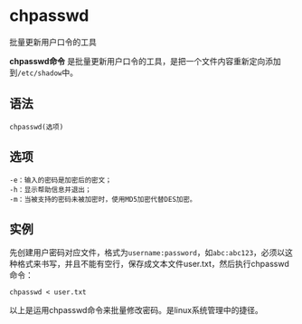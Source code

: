 # chpasswd

批量更新用户口令的工具


**chpasswd命令** 是批量更新用户口令的工具，是把一个文件内容重新定向添加到`/etc/shadow`中。

##  语法

```
chpasswd(选项)
```

##  选项

```
-e：输入的密码是加密后的密文；
-h：显示帮助信息并退出；
-m：当被支持的密码未被加密时，使用MD5加密代替DES加密。
```

##  实例

先创建用户密码对应文件，格式为`username:password`，如`abc:abc123`，必须以这种格式来书写，并且不能有空行，保存成文本文件user.txt，然后执行chpasswd命令：

```
chpasswd < user.txt
```

以上是运用chpasswd命令来批量修改密码。是linux系统管理中的捷径。


